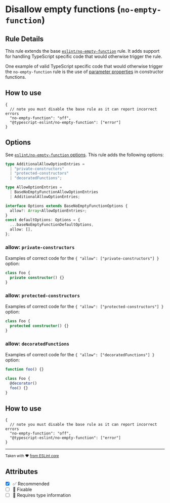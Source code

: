 # Disallow empty functions (`no-empty-function`)

## Rule Details

This rule extends the base
[`eslint/no-empty-function`](https://eslint.org/docs/rules/no-empty-function)
rule. It adds support for handling TypeScript specific code that would otherwise
trigger the rule.

One example of valid TypeScript specific code that would otherwise trigger the
`no-empty-function` rule is the use of
[parameter properties](https://www.typescriptlang.org/docs/handbook/classes.html#parameter-properties)
in constructor functions.

## How to use

```jsonc
{
  // note you must disable the base rule as it can report incorrect errors
  "no-empty-function": "off",
  "@typescript-eslint/no-empty-function": ["error"]
}
```

## Options

See
[`eslint/no-empty-function` options](https://eslint.org/docs/rules/no-empty-function#options).
This rule adds the following options:

```ts
type AdditionalAllowOptionEntries =
  | "private-constructors"
  | "protected-constructors"
  | "decoratedFunctions";

type AllowOptionEntries =
  | BaseNoEmptyFunctionAllowOptionEntries
  | AdditionalAllowOptionEntries;

interface Options extends BaseNoEmptyFunctionOptions {
  allow?: Array<AllowOptionEntries>;
}
const defaultOptions: Options = {
  ...baseNoEmptyFunctionDefaultOptions,
  allow: [],
};
```

### allow: `private-constructors`

Examples of correct code for the `{ "allow": ["private-constructors"] }` option:

```ts
class Foo {
  private constructor() {}
}
```

### allow: `protected-constructors`

Examples of correct code for the `{ "allow": ["protected-constructors"] }`
option:

```ts
class Foo {
  protected constructor() {}
}
```

### allow: `decoratedFunctions`

Examples of correct code for the `{ "allow": ["decoratedFunctions"] }` option:

```ts
function foo() {}

class Foo {
  @decorator()
  foo() {}
}
```

## How to use

```jsonc
{
  // note you must disable the base rule as it can report incorrect errors
  "no-empty-function": "off",
  "@typescript-eslint/no-empty-function": ["error"]
}
```

---

<sup>Taken with ❤️
[from ESLint core](https://github.com/eslint/eslint/blob/master/docs/rules/no-empty-function.md)</sup>

## Attributes

- [x] ✅ Recommended
- [ ] 🔧 Fixable
- [ ] 💭 Requires type information
